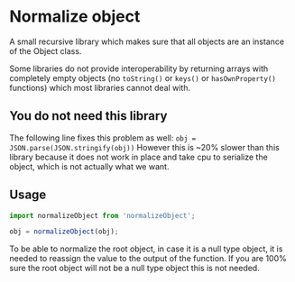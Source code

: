 # Normalize object
A small recursive library which makes sure that all objects are an instance of the Object class.

Some libraries do not provide interoperability by returning arrays with completely empty objects (no `toString()` or `keys()` or `hasOwnProperty()` functions) which most libraries cannot deal with.

## You do not need this library
The following line fixes this problem as well: `obj = JSON.parse(JSON.stringify(obj))`
However this is ~20% slower than this library because it does not work in place and take cpu to serialize the object, which is not actually what we want.


## Usage
```javascript
import normalizeObject from 'normalizeObject';

obj = normalizeObject(obj);
```

To be able to normalize the root object, in case it is a null type object, it is needed to reassign the value to the output of the function. If you are 100% sure the root object will not be a null type object this is not needed.
